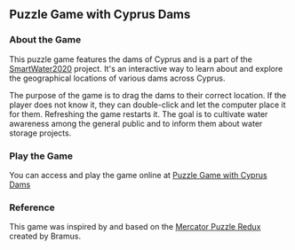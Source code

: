 ## Puzzle Game with Cyprus Dams

### About the Game
This puzzle game features the dams of Cyprus and is a part of the [SmartWater2020](https://www.smartwater2020.eu/) project. It's an interactive way to learn about and explore the geographical locations of various dams across Cyprus.

The purpose of the game is to drag the dams to their correct location. If the player does not know it, they can double-click and let the computer place it for them. Refreshing the game restarts it. The goal is to cultivate water awareness among the general public and to inform them about water storage projects.

### Play the Game
You can access and play the game online at [Puzzle Game with Cyprus Dams](https://www.kios.ucy.ac.cy/water/puzzledamscy/)

### Reference
This game was inspired by and based on the [Mercator Puzzle Redux](https://github.com/bramus/mercator-puzzle-redux) created by Bramus.
